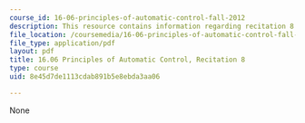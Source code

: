 ```yaml
---
course_id: 16-06-principles-of-automatic-control-fall-2012
description: This resource contains information regarding recitation 8.
file_location: /coursemedia/16-06-principles-of-automatic-control-fall-2012/8e45d7de1113cdab891b5e8ebda3aa06_MIT16_06F12_Recitation_8.pdf
file_type: application/pdf
layout: pdf
title: 16.06 Principles of Automatic Control, Recitation 8
type: course
uid: 8e45d7de1113cdab891b5e8ebda3aa06

---
```

None